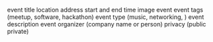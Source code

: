 event title
location address
start and end time
image event
event tags (meetup, software, hackathon)
event type (music, networking, )
event description
event organizer (company name or person)
privacy (public private)
